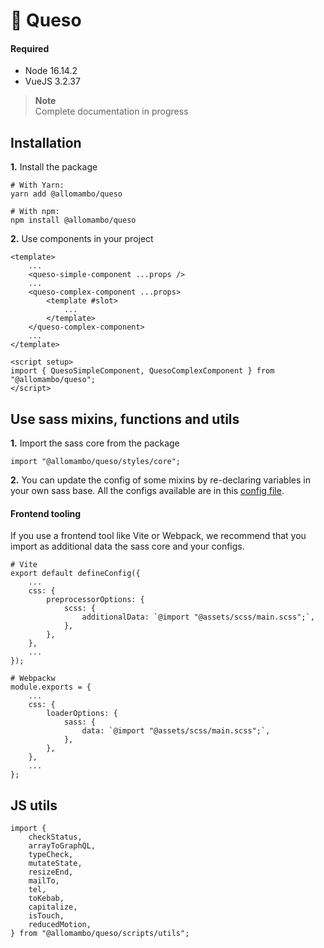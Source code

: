 # 🧀 Queso

#### Required

-   Node 16.14.2
-   VueJS 3.2.37

> **Note**  
> Complete documentation in progress

## Installation

**1.** Install the package

```
# With Yarn:
yarn add @allomambo/queso

# With npm:
npm install @allomambo/queso
```

**2.** Use components in your project

```
<template>
    ...
    <queso-simple-component ...props />
    ...
    <queso-complex-component ...props>
        <template #slot>
            ...
        </template>
    </queso-complex-component>
    ...
</template>

<script setup>
import { QuesoSimpleComponent, QuesoComplexComponent } from "@allomambo/queso";
</script>
```

## Use sass mixins, functions and utils

**1.** Import the sass core from the package

```
import "@allomambo/queso/styles/core";
```

**2.** You can update the config of some mixins by re-declaring variables in your own sass base. All the configs available are in this [config file](.config/queso-config.scss).

#### Frontend tooling

If you use a frontend tool like Vite or Webpack, we recommend that you import as additional data the sass core and your configs.

```
# Vite
export default defineConfig({
    ...
    css: {
        preprocessorOptions: {
            scss: {
                additionalData: `@import "@assets/scss/main.scss";`,
            },
        },
    },
    ...
});
```

```
# Webpackw
module.exports = {
    ...
    css: {
        loaderOptions: {
            sass: {
                data: `@import "@assets/scss/main.scss";`,
            },
        },
    },
    ...
};

```

## JS utils

```
import {
    checkStatus,
    arrayToGraphQL,
    typeCheck,
    mutateState,
    resizeEnd,
    mailTo,
    tel,
    toKebab,
    capitalize,
    isTouch,
    reducedMotion,
} from "@allomambo/queso/scripts/utils";
```
